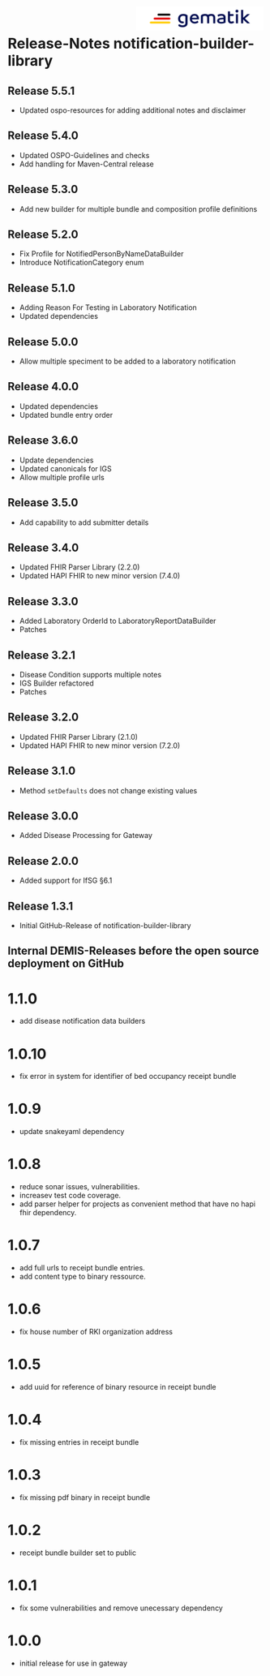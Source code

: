 <img align="right" width="250" height="47" src="media/Gematik_Logo_Flag.png"/> <br/>    

# Release-Notes notification-builder-library

## Release 5.5.1
* Updated ospo-resources for adding additional notes and disclaimer

## Release 5.4.0
* Updated OSPO-Guidelines and checks
* Add handling for Maven-Central release

## Release 5.3.0
* Add new builder for multiple bundle and composition profile definitions

## Release 5.2.0
* Fix Profile for NotifiedPersonByNameDataBuilder
* Introduce NotificationCategory enum

## Release 5.1.0
* Adding Reason For Testing in Laboratory Notification
* Updated dependencies

## Release 5.0.0
* Allow multiple speciment to be added to a laboratory notification

## Release 4.0.0
* Updated dependencies
* Updated bundle entry order

## Release 3.6.0
* Update dependencies
* Updated canonicals for IGS
* Allow multiple profile urls

## Release 3.5.0
* Add capability to add submitter details

## Release 3.4.0
* Updated FHIR Parser Library (2.2.0)
* Updated HAPI FHIR to new minor version (7.4.0)

## Release 3.3.0
* Added Laboratory OrderId to LaboratoryReportDataBuilder
* Patches

## Release 3.2.1
* Disease Condition supports multiple notes
* IGS Builder refactored
* Patches

## Release 3.2.0
* Updated FHIR Parser Library (2.1.0)
* Updated HAPI FHIR to new minor version (7.2.0)

## Release 3.1.0
* Method `setDefaults` does not change existing values

## Release 3.0.0
* Added Disease Processing for Gateway

## Release 2.0.0
* Added support for IfSG §6.1

## Release 1.3.1
* Initial GitHub-Release of notification-builder-library

## Internal DEMIS-Releases before the open source deployment on GitHub
# 1.1.0
* add disease notification data builders

# 1.0.10
* fix error in system for identifier of bed occupancy receipt bundle

# 1.0.9
* update snakeyaml dependency

# 1.0.8
* reduce sonar issues, vulnerabilities.
* increasev test code coverage.
* add parser helper for projects as convenient method that have no hapi fhir dependency.

# 1.0.7
* add full urls to receipt bundle entries.
* add content type to binary ressource.

# 1.0.6
* fix house number of RKI organization address

# 1.0.5
* add uuid for reference of binary resource in receipt bundle

# 1.0.4
* fix missing entries in receipt bundle

# 1.0.3
* fix missing pdf binary in receipt bundle

# 1.0.2
* receipt bundle builder set to public

# 1.0.1
* fix some vulnerabilities and remove unecessary dependency

# 1.0.0
* initial release for use in gateway
